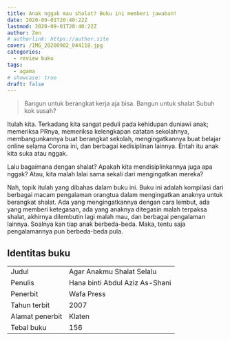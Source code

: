 ```yaml
---
title: Anak nggak mau shalat? Buku ini memberi jawaban!
date: 2020-09-01T20:40:22Z
lastmod: 2020-09-01T20:40:22Z
author: Zen
# authorlink: https://author.site
cover: /IMG_20200902_044118.jpg
categories:
  - review buku
tags:
  - agama
# showcase: true
draft: false
---
```


> Bangun untuk berangkat kerja aja bisa. Bangun untuk shalat Subuh kok susah?

<!--more-->

Itulah kita. Terkadang kita sangat peduli pada kehidupan duniawi anak; memeriksa PRnya, memeriksa kelengkapan catatan sekolahnya, membangunkannya buat berangkat sekolah, mengingatkannya buat belajar online selama Corona ini, dan berbagai kedisiplinan lainnya. Entah itu anak kita suka atau nggak.

Lalu bagaimana dengan shalat? Apakah kita mendisiplinkannya juga apa nggak? Atau, kita malah lalai sama sekali dari mengingatkan mereka?

Nah, topik itulah yang dibahas dalam buku ini. Buku ini adalah kompilasi dari berbagai macam pengalaman orangtua dalam mengingatkan anaknya untuk berangkat shalat. Ada yang mengingatkannya dengan cara lembut, ada yang memberi ketegasan, ada yang anaknya ditegasin malah terpaksa shalat, akhirnya dilembutin lagi malah mau, dan berbagai pengalaman lainnya. Soalnya kan tiap anak berbeda-beda. Maka, tentu saja pengalamannya pun berbeda-beda pula.

## Identitas buku

|||
|---|---|
| Judul | Agar Anakmu Shalat Selalu |
| Penulis | Hana binti Abdul Aziz As-Shani |
| Penerbit | Wafa Press |
| Tahun terbit | 2007 |
| Alamat penerbit | Klaten |
| Tebal buku | 156 |